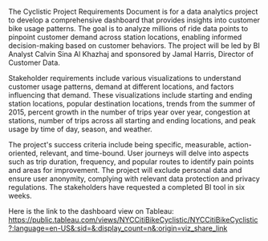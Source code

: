 The Cyclistic Project Requirements Document is for a data analytics project to develop a comprehensive dashboard that provides insights into customer bike usage patterns. The goal is to analyze millions of ride data points to pinpoint customer demand across station locations, enabling informed decision-making based on customer behaviors. The project will be led by BI Analyst Calvin Sina Al Khazhaj and sponsored by Jamal Harris, Director of Customer Data.

Stakeholder requirements include various visualizations to understand customer usage patterns, demand at different locations, and factors influencing that demand. These visualizations include starting and ending station locations, popular destination locations, trends from the summer of 2015, percent growth in the number of trips year over year, congestion at stations, number of trips across all starting and ending locations, and peak usage by time of day, season, and weather.

The project's success criteria include being specific, measurable, action-oriented, relevant, and time-bound. User journeys will delve into aspects such as trip duration, frequency, and popular routes to identify pain points and areas for improvement. The project will exclude personal data and ensure user anonymity, complying with relevant data protection and privacy regulations. The stakeholders have requested a completed BI tool in six weeks.

Here is the link to the dashboard view on Tableau: https://public.tableau.com/views/NYCCitiBikeCyclistic/NYCCitiBikeCyclistic?:language=en-US&:sid=&:display_count=n&:origin=viz_share_link
